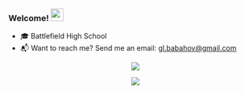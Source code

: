 ### Welcome! <img src="https://media.giphy.com/media/hvRJCLFzcasrR4ia7z/giphy.gif" width="25px">
- 🎓 Battlefield High School
- 📬 Want to reach me? Send me an email: [gl.babahov@gmail.com](mailto:gl.babahov@gmail.com)

<p align='center'> 
  <img src='https://github-readme-stats.vercel.app/api?username=GlebBabahov&hide=stars,issues&theme=vue" alt="GlebBabahov'> 
  <br>
</p>

<p align='center'> 
  <a href='https://github.com/iliterobotics/FRC-Robot-2019'> 
           <img src='https://github-readme-stats.vercel.app/api/pin/?username=iliterobotics&repo=frc-robot-2019&theme=vue'>
  </a>
</p>
                                                                                                                          
<!--                                                                                                                        
[![Gleb Babahov's github stats](https://github-readme-stats.vercel.app/api?username=GlebBabahov&hide=stars,issues&theme=vue)](https://github.com/anuraghazra/github-readme-stats)
[![ReadMe Card](https://github-readme-stats.vercel.app/api/pin/?username=iliterobotics&repo=frc-robot-2019&theme=vue)](https://github.com/anuraghazra/github-readme-stats)
[![ReadMe Card](https://github-readme-stats.vercel.app/api/pin/?username=iliterobotics&repo=frc-robot-2020&theme=vue)](https://github.com/anuraghazra/github-readme-stats)
-->

<!--
**GlebBabahov/GlebBabahov** is a ✨ _special_ ✨ repository because its `README.md` (this file) appears on your GitHub profile.

Here are some ideas to get you started:

- 🔭 I’m currently working on ...
- 🌱 I’m currently learning ...
- 👯 I’m looking to collaborate on ...
- 🤔 I’m looking for help with ...
- 💬 Ask me about ...
- 📫 How to reach me: ...
- 😄 Pronouns: ...
- ⚡ Fun fact: ...
-->
